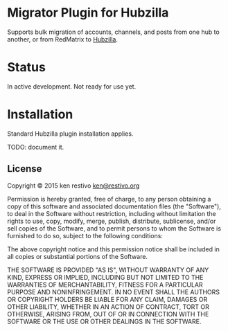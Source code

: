 # Migrator Plugin for Hubzilla

Supports bulk migration of accounts, channels, and posts from one hub to another, or from RedMatrix to [Hubzilla](https://github.com/redmatrix/hubzilla).

# Status

In active development. Not ready for use yet.


# Installation

Standard Hubzilla plugin installation applies.

TODO: document it.

## License

Copyright © 2015 ken restivo <ken@restivo.org>

Permission is hereby granted, free of charge, to any person obtaining a copy
of this software and associated documentation files (the "Software"), to deal
in the Software without restriction, including without limitation the rights
to use, copy, modify, merge, publish, distribute, sublicense, and/or sell
copies of the Software, and to permit persons to whom the Software is
furnished to do so, subject to the following conditions:

The above copyright notice and this permission notice shall be included in
all copies or substantial portions of the Software.

THE SOFTWARE IS PROVIDED "AS IS", WITHOUT WARRANTY OF ANY KIND, EXPRESS OR
IMPLIED, INCLUDING BUT NOT LIMITED TO THE WARRANTIES OF MERCHANTABILITY,
FITNESS FOR A PARTICULAR PURPOSE AND NONINFRINGEMENT. IN NO EVENT SHALL THE
AUTHORS OR COPYRIGHT HOLDERS BE LIABLE FOR ANY CLAIM, DAMAGES OR OTHER
LIABILITY, WHETHER IN AN ACTION OF CONTRACT, TORT OR OTHERWISE, ARISING FROM,
OUT OF OR IN CONNECTION WITH THE SOFTWARE OR THE USE OR OTHER DEALINGS IN
THE SOFTWARE.


